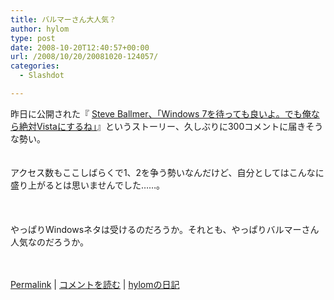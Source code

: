 ```yaml
---
title: バルマーさん大人気？
author: hylom
type: post
date: 2008-10-20T12:40:57+00:00
url: /2008/10/20/20081020-124057/
categories:
  - Slashdot

---
```

昨日に公開された『 [Steve Ballmer、「Windows 7を待っても良いよ。でも俺なら絶対Vistaにするね」][1]』というストーリー、久しぶりに300コメントに届きそうな勢い。  
</br>   
アクセス数もここしばらくで1、2を争う勢いなんだけど、自分としてはこんなに盛り上がるとは思いませんでした……。</br>  
</br>   
やっぱりWindowsネタは受けるのだろうか。それとも、やっぱりバルマーさん人気なのだろうか。</br>  
</br> 

   [Permalink][2] |    [コメントを読む][3] |    [hylomの日記][4] 

</br>

 [1]: http://slashdot.jp/article.pl?sid=08/10/19/0651213
 [2]: http://slashdot.jp/~hylom/journal/455837
 [3]: http://slashdot.jp/~hylom/journal/455837#acomments
 [4]: http://slashdot.jp/~hylom/journal/